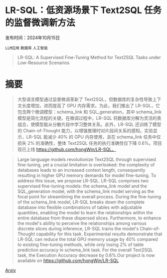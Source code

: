 # LR-SQL：低资源场景下 Text2SQL 任务的监督微调新方法

发布时间：2024年10月15日

`LLM应用` `数据库` `人工智能`

> LR-SQL: A Supervised Fine-Tuning Method for Text2SQL Tasks under Low-Resource Scenarios

# 摘要

> 大型语言模型通过监督微调革新了 Text2SQL，但数据库的复杂性导致上下文长度增加，进而提高了 GPU 内存需求。为此，我们推出了 LR-SQL，它包含两个微调模型：schema_link 和 SQL_generation，其中 schema_link 模型是简化流程的关键。在微调过程中，LR-SQL 将数据库分解为灵活的表组合，使模型能从分散片段中学习整体关系。此外，LR-SQL 还训练了模型的 Chain-of-Thought 能力，以增强推理时对片段间关系的感知。实验显示，LR-SQL 能减少 40% 的 GPU 内存使用，且在 schema_link 任务中仅损失 2% 的准确性，整体 Text2SQL 任务的执行准确性仅下降 0.6%。项目现已上线 https://github.com/hongWin/LR-SQL。

> Large language models revolutionize Text2SQL through supervised fine-tuning, yet a crucial limitation is overlooked: the complexity of databases leads to an increased context length, consequently resulting in higher GPU memory demands for model fine-tuning. To address this issue, we propose LR-SQL. LR-SQL comprises two supervised fine-tuning models: the schema\_link model and the SQL\_generation model, with the schema\_link model serving as the focal point for streamlining the overall process. During the fine-tuning of the schema\_link model, LR-SQL breaks down the complete database into flexible combinations of tables with adjustable quantities, enabling the model to learn the relationships within the entire database from these dispersed slices. Furthermore, to enhance the model's ability to perceive the relationships among various discrete slices during inference, LR-SQL trains the model's Chain-of-Thought capability for this task. Experimental results demonstrate that LR-SQL can reduce the total GPU memory usage by 40\% compared to existing fine-tuning methods, while only losing 2\% of table prediction accuracy in schema\_link task. For the overall Text2SQL task, the Execution Accuracy decrease by 0.6\%.Our project is now available on https://github.com/hongWin/LR-SQL

[Arxiv](https://arxiv.org/abs/2410.11457)